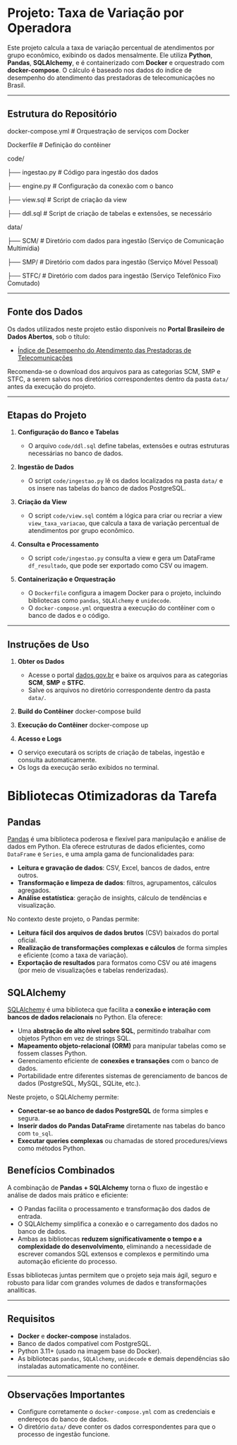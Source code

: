 # Projeto: Taxa de Variação por Operadora

Este projeto calcula a taxa de variação percentual de atendimentos por grupo econômico, exibindo os dados mensalmente. Ele utiliza **Python**, **Pandas**, **SQLAlchemy**, e é containerizado com **Docker** e orquestrado com **docker-compose**. O cálculo é baseado nos dados do índice de desempenho do atendimento das prestadoras de telecomunicações no Brasil.

---

## Estrutura do Repositório

docker-compose.yml # Orquestração de serviços com Docker

Dockerfile # Definição do contêiner

code/

├── ingestao.py # Código para ingestão dos dados

├── engine.py # Configuração da conexão com o banco

├── view.sql # Script de criação da view

├── ddl.sql # Script de criação de tabelas e extensões, se necessário

data/

├── SCM/ # Diretório com dados para ingestão (Serviço de Comunicação Multimídia)

├── SMP/ # Diretório com dados para ingestão (Serviço Móvel Pessoal)

├── STFC/ # Diretório com dados para ingestão (Serviço Telefônico Fixo Comutado)


---

## Fonte dos Dados

Os dados utilizados neste projeto estão disponíveis no **Portal Brasileiro de Dados Abertos**, sob o título:

- [Índice de Desempenho do Atendimento das Prestadoras de Telecomunicações](https://dados.gov.br/dados/conjuntos-dados/indice-desempenho-atendimento)

Recomenda-se o download dos arquivos para as categorias SCM, SMP e STFC, a serem salvos nos diretórios correspondentes dentro da pasta `data/` antes da execução do projeto.

---

## Etapas do Projeto

1. **Configuração do Banco e Tabelas**
   - O arquivo `code/ddl.sql` define tabelas, extensões e outras estruturas necessárias no banco de dados.

2. **Ingestão de Dados**
   - O script `code/ingestao.py` lê os dados localizados na pasta `data/` e os insere nas tabelas do banco de dados PostgreSQL.

3. **Criação da View**
   - O script `code/view.sql` contém a lógica para criar ou recriar a view `view_taxa_variacao`, que calcula a taxa de variação percentual de atendimentos por grupo econômico.

4. **Consulta e Processamento**
   - O script `code/ingestao.py` consulta a view e gera um DataFrame `df_resultado`, que pode ser exportado como CSV ou imagem.

5. **Containerização e Orquestração**
   - O `Dockerfile` configura a imagem Docker para o projeto, incluindo bibliotecas como `pandas`, `SQLAlchemy` e `unidecode`.
   - O `docker-compose.yml` orquestra a execução do contêiner com o banco de dados e o código.

---

## Instruções de Uso

1. **Obter os Dados**
   - Acesse o portal [dados.gov.br](https://dados.gov.br/dados/conjuntos-dados/indice-desempenho-atendimento) e baixe os arquivos para as categorias **SCM**, **SMP** e **STFC**.
   - Salve os arquivos no diretório correspondente dentro da pasta `data/`.

2. **Build do Contêiner**
docker-compose build

3. **Execução do Contêiner**
docker-compose up

4. **Acesso e Logs**
- O serviço executará os scripts de criação de tabelas, ingestão e consulta automaticamente.
- Os logs da execução serão exibidos no terminal.

# Bibliotecas Otimizadoras da Tarefa 

## Pandas

[Pandas](https://pandas.pydata.org/) é uma biblioteca poderosa e flexível para manipulação e análise de dados em Python. Ela oferece estruturas de dados eficientes, como `DataFrame` e `Series`, e uma ampla gama de funcionalidades para:

- **Leitura e gravação de dados**: CSV, Excel, bancos de dados, entre outros.
- **Transformação e limpeza de dados**: filtros, agrupamentos, cálculos agregados.
- **Análise estatística**: geração de insights, cálculo de tendências e visualização.

No contexto deste projeto, o Pandas permite:

- **Leitura fácil dos arquivos de dados brutos** (CSV) baixados do portal oficial.
- **Realização de transformações complexas e cálculos** de forma simples e eficiente (como a taxa de variação).
- **Exportação de resultados** para formatos como CSV ou até imagens (por meio de visualizações e tabelas renderizadas).

## SQLAlchemy

[SQLAlchemy](https://www.sqlalchemy.org/) é uma biblioteca que facilita a **conexão e interação com bancos de dados relacionais** no Python. Ela oferece:

- Uma **abstração de alto nível sobre SQL**, permitindo trabalhar com objetos Python em vez de strings SQL.
- **Mapeamento objeto-relacional (ORM)** para manipular tabelas como se fossem classes Python.
- Gerenciamento eficiente de **conexões e transações** com o banco de dados.
- Portabilidade entre diferentes sistemas de gerenciamento de bancos de dados (PostgreSQL, MySQL, SQLite, etc.).

Neste projeto, o SQLAlchemy permite:

- **Conectar-se ao banco de dados PostgreSQL** de forma simples e segura.
- **Inserir dados do Pandas DataFrame** diretamente nas tabelas do banco com `to_sql`.
- **Executar queries complexas** ou chamadas de stored procedures/views como métodos Python.

## Benefícios Combinados

A combinação de **Pandas + SQLAlchemy** torna o fluxo de ingestão e análise de dados mais prático e eficiente:

- O Pandas facilita o processamento e transformação dos dados de entrada.
- O SQLAlchemy simplifica a conexão e o carregamento dos dados no banco de dados.
- Ambas as bibliotecas **reduzem significativamente o tempo e a complexidade do desenvolvimento**, eliminando a necessidade de escrever comandos SQL extensos e complexos e permitindo uma automação eficiente do processo.

Essas bibliotecas juntas permitem que o projeto seja mais ágil, seguro e robusto para lidar com grandes volumes de dados e transformações analíticas.

---

## Requisitos

- **Docker** e **docker-compose** instalados.
- Banco de dados compatível com PostgreSQL.
- Python 3.11+ (usado na imagem base do Docker).
- As bibliotecas `pandas`, `SQLAlchemy`, `unidecode` e demais dependências são instaladas automaticamente no contêiner.

---

## Observações Importantes

- Configure corretamente o `docker-compose.yml` com as credenciais e endereços do banco de dados.
- O diretório `data/` deve conter os dados correspondentes para que o processo de ingestão funcione.


